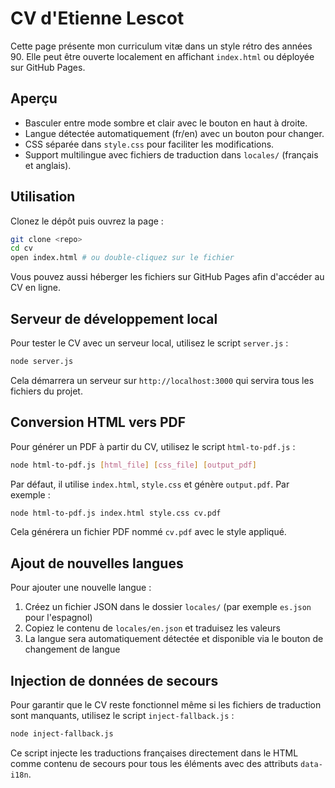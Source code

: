 # CV d'Etienne Lescot

Cette page présente mon curriculum vitæ dans un style rétro des années 90. Elle peut être ouverte localement en affichant `index.html` ou déployée sur GitHub Pages.

## Aperçu
- Basculer entre mode sombre et clair avec le bouton en haut à droite.
- Langue détectée automatiquement (fr/en) avec un bouton pour changer.
- CSS séparée dans `style.css` pour faciliter les modifications.
- Support multilingue avec fichiers de traduction dans `locales/` (français et anglais).

## Utilisation
Clonez le dépôt puis ouvrez la page :

```bash
git clone <repo>
cd cv
open index.html # ou double‑cliquez sur le fichier
```

Vous pouvez aussi héberger les fichiers sur GitHub Pages afin d'accéder au CV en ligne.

## Serveur de développement local
Pour tester le CV avec un serveur local, utilisez le script `server.js` :

```bash
node server.js
```

Cela démarrera un serveur sur `http://localhost:3000` qui servira tous les fichiers du projet.

## Conversion HTML vers PDF
Pour générer un PDF à partir du CV, utilisez le script `html-to-pdf.js` :

```bash
node html-to-pdf.js [html_file] [css_file] [output_pdf]
```

Par défaut, il utilise `index.html`, `style.css` et génère `output.pdf`. Par exemple :

```bash
node html-to-pdf.js index.html style.css cv.pdf
```

Cela générera un fichier PDF nommé `cv.pdf` avec le style appliqué.

## Ajout de nouvelles langues
Pour ajouter une nouvelle langue :

1. Créez un fichier JSON dans le dossier `locales/` (par exemple `es.json` pour l'espagnol)
2. Copiez le contenu de `locales/en.json` et traduisez les valeurs
3. La langue sera automatiquement détectée et disponible via le bouton de changement de langue

## Injection de données de secours
Pour garantir que le CV reste fonctionnel même si les fichiers de traduction sont manquants, utilisez le script `inject-fallback.js` :

```bash
node inject-fallback.js
```

Ce script injecte les traductions françaises directement dans le HTML comme contenu de secours pour tous les éléments avec des attributs `data-i18n`.
